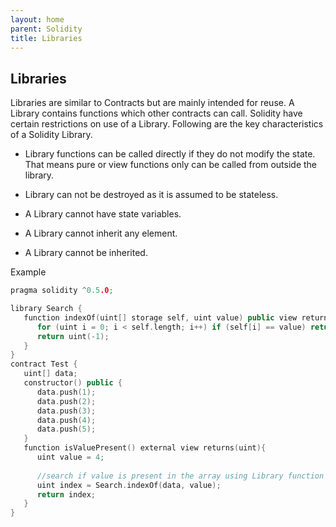 ```yaml
---
layout: home
parent: Solidity
title: Libraries
---
```


## Libraries
Libraries are similar to Contracts but are mainly intended for reuse. A Library contains functions which other contracts can call. Solidity have certain restrictions on use of a Library. Following are the key characteristics of a Solidity Library.

* Library functions can be called directly if they do not modify the state. That means pure or view functions only can be called from outside the library.

* Library can not be destroyed as it is assumed to be stateless.

* A Library cannot have state variables.

* A Library cannot inherit any element.

* A Library cannot be inherited.

Example
```c++
pragma solidity ^0.5.0;

library Search {
   function indexOf(uint[] storage self, uint value) public view returns (uint) {
      for (uint i = 0; i < self.length; i++) if (self[i] == value) return i;
      return uint(-1);
   }
}
contract Test {
   uint[] data;
   constructor() public {
      data.push(1);
      data.push(2);
      data.push(3);
      data.push(4);
      data.push(5);
   }
   function isValuePresent() external view returns(uint){
      uint value = 4;
      
      //search if value is present in the array using Library function
      uint index = Search.indexOf(data, value);
      return index;
   }
}
```